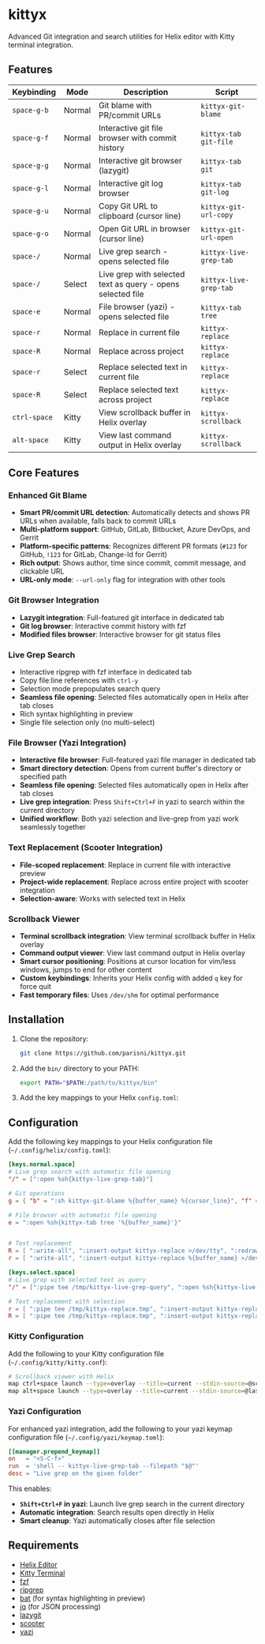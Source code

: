 # kittyx

Advanced Git integration and search utilities for Helix editor with Kitty terminal integration.

## Features

| Keybinding | Mode | Description | Script |
|------------|------|-------------|---------|
| `space-g-b` | Normal | Git blame with PR/commit URLs | `kittyx-git-blame` |
| `space-g-f` | Normal | Interactive git file browser with commit history | `kittyx-tab git-file` |
| `space-g-g` | Normal | Interactive git browser (lazygit) | `kittyx-tab git` |
| `space-g-l` | Normal | Interactive git log browser | `kittyx-tab git-log` |
| `space-g-u` | Normal | Copy Git URL to clipboard (cursor line) | `kittyx-git-url-copy` |
| `space-g-o` | Normal | Open Git URL in browser (cursor line) | `kittyx-git-url-open` |
| `space-/` | Normal | Live grep search - opens selected file | `kittyx-live-grep-tab` |
| `space-/` | Select | Live grep with selected text as query - opens selected file | `kittyx-live-grep-tab` |
| `space-e` | Normal | File browser (yazi) - opens selected file | `kittyx-tab tree` |
| `space-r` | Normal | Replace in current file | `kittyx-replace` |
| `space-R` | Normal | Replace across project | `kittyx-replace` |
| `space-r` | Select | Replace selected text in current file | `kittyx-replace` |
| `space-R` | Select | Replace selected text across project | `kittyx-replace` |
| `ctrl-space` | Kitty | View scrollback buffer in Helix overlay | `kittyx-scrollback` |
| `alt-space` | Kitty | View last command output in Helix overlay | `kittyx-scrollback` |

## Core Features

### Enhanced Git Blame
- **Smart PR/commit URL detection**: Automatically detects and shows PR URLs when available, falls back to commit URLs
- **Multi-platform support**: GitHub, GitLab, Bitbucket, Azure DevOps, and Gerrit
- **Platform-specific patterns**: Recognizes different PR formats (`#123` for GitHub, `!123` for GitLab, Change-Id for Gerrit)
- **Rich output**: Shows author, time since commit, commit message, and clickable URL
- **URL-only mode**: `--url-only` flag for integration with other tools

### Git Browser Integration
- **Lazygit integration**: Full-featured git interface in dedicated tab
- **Git log browser**: Interactive commit history with fzf
- **Modified files browser**: Interactive browser for git status files

### Live Grep Search
- Interactive ripgrep with fzf interface in dedicated tab
- Copy file:line references with `ctrl-y`
- Selection mode prepopulates search query
- **Seamless file opening**: Selected files automatically open in Helix after tab closes
- Rich syntax highlighting in preview
- Single file selection only (no multi-select)

### File Browser (Yazi Integration)
- **Interactive file browser**: Full-featured yazi file manager in dedicated tab
- **Smart directory detection**: Opens from current buffer's directory or specified path
- **Seamless file opening**: Selected files automatically open in Helix after tab closes
- **Live grep integration**: Press `Shift+Ctrl+F` in yazi to search within the current directory
- **Unified workflow**: Both yazi selection and live-grep from yazi work seamlessly together

### Text Replacement (Scooter Integration)
- **File-scoped replacement**: Replace in current file with interactive preview
- **Project-wide replacement**: Replace across entire project with scooter integration
- **Selection-aware**: Works with selected text in Helix

### Scrollback Viewer
- **Terminal scrollback integration**: View terminal scrollback buffer in Helix overlay
- **Command output viewer**: View last command output in Helix overlay  
- **Smart cursor positioning**: Positions at cursor location for vim/less windows, jumps to end for other content
- **Custom keybindings**: Inherits your Helix config with added `q` key for force quit
- **Fast temporary files**: Uses `/dev/shm` for optimal performance

## Installation

1. Clone the repository:
   ```bash
   git clone https://github.com/parisni/kittyx.git
   ```

2. Add the `bin/` directory to your PATH:
   ```bash
   export PATH="$PATH:/path/to/kittyx/bin"
   ```

3. Add the key mappings to your Helix `config.toml`:

## Configuration

Add the following key mappings to your Helix configuration file (`~/.config/helix/config.toml`):

```toml
[keys.normal.space]
# Live grep search with automatic file opening
"/" = [":open %sh{kittyx-live-grep-tab}"]

# Git operations
g = { "b" = ":sh kittyx-git-blame %{buffer_name} %{cursor_line}", "f" = ":sh kittyx-tab git-file %{buffer_name}", "l" = ":sh kittyx-tab git-log", "u" = ":sh kittyx-git-url-copy %{buffer_name} %{cursor_line}", "o" = ":sh kittyx-git-url-open %{buffer_name} %{cursor_line}", "g" = ":sh kittyx-tab git" }

# File browser with automatic file opening
e = ":open %sh{kittyx-tab tree '%{buffer_name}'}"


# Text replacement
R = [ ":write-all", ":insert-output kittyx-replace >/dev/tty", ":redraw", ":reload-all" ]
r = [ ":write-all", ":insert-output kittyx-replace %{buffer_name} >/dev/tty", ":redraw", ":reload-all" ]

[keys.select.space]
# Live grep with selected text as query  
"/" = [":pipe tee /tmp/kittyx-live-grep-query", ":open %sh{kittyx-live-grep-tab}"]

# Text replacement with selection
r = [ ":pipe tee /tmp/kittyx-replace.tmp", ":insert-output kittyx-replace %{buffer_name} >/dev/tty", ":redraw", ":reload-all" ]
R = [ ":pipe tee /tmp/kittyx-replace.tmp", ":insert-output kittyx-replace >/dev/tty", ":redraw", ":reload-all" ]
```

### Kitty Configuration

Add the following to your Kitty configuration file (`~/.config/kitty/kitty.conf`):

```bash
# Scrollback viewer with Helix
map ctrl+space launch --type=overlay --title=current --stdin-source=@screen_scrollback kittyx-scrollback
map alt+space launch --type=overlay --title=current --stdin-source=@last_cmd_output kittyx-scrollback
```

### Yazi Configuration

For enhanced yazi integration, add the following to your yazi keymap configuration file (`~/.config/yazi/keymap.toml`):

```toml
[[manager.prepend_keymap]]
on   = "<S-C-f>"
run  = 'shell -- kittyx-live-grep-tab --filepath "$@"'
desc = "Live grep on the given folder"
```

This enables:
- **`Shift+Ctrl+F` in yazi**: Launch live grep search in the current directory
- **Automatic integration**: Search results open directly in Helix
- **Smart cleanup**: Yazi automatically closes after file selection

## Requirements
- [Helix Editor](https://helix-editor.com/)
- [Kitty Terminal](https://sw.kovidgoyal.net/kitty/)
- [fzf](https://github.com/junegunn/fzf)
- [ripgrep](https://github.com/BurntSushi/ripgrep)
- [bat](https://github.com/sharkdp/bat) (for syntax highlighting in preview)
- [jq](https://github.com/jqlang/jq) (for JSON processing)
- [lazygit](https://github.com/jesseduffield/lazygit)
- [scooter](https://github.com/thomasschafer/scooter)
- [yazi](https://github.com/sxyazi/yazi)
